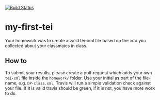 [![Build Status](https://travis-ci.com/readchina/my-first-tei.svg?branch=master)](https://travis-ci.com/readchina/my-first-tei)

# my-first-tei
Your homework was to create a valid tei-xml file based on the info you collected about your classmates in class.

## How to
To submit your results, please create a pull-request  which adds your own `tei-xml` file inside the `homework/` folder. Use your initial as part of the file-name, e.g. `DP-class.xml`.  Travis will run a simple validation check against your file. If it is valid travis should be green, if it is not, you have more work to do.
